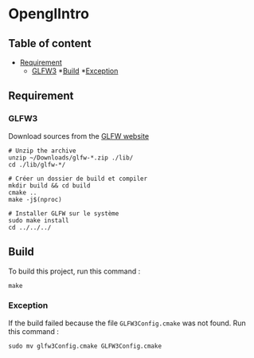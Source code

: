 # OpenglIntro

## Table of content
* [Requirement](#Requirement)
    * [GLFW3](#GLFW3)
*[Build](#Build)
    *[Exception](#Exception)

## Requirement 

### GLFW3 

Download sources from the [GLFW website](https://www.glfw.org/download.html)
```
# Unzip the archive
unzip ~/Downloads/glfw-*.zip ./lib/
cd ./lib/glfw-*/

# Créer un dossier de build et compiler
mkdir build && cd build
cmake ..
make -j$(nproc)

# Installer GLFW sur le système
sudo make install
cd ../../../
```



## Build

To build this project, run this command : 
```
make
```

### Exception

If the build failed because the file `GLFW3Config.cmake` was not found. Run this command : 
```
sudo mv glfw3Config.cmake GLFW3Config.cmake
```

